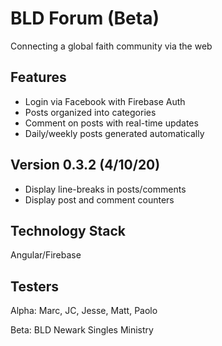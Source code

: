 # BLD Forum (Beta)

Connecting a global faith community via the web

## Features

- Login via Facebook with Firebase Auth
- Posts organized into categories
- Comment on posts with real-time updates
- Daily/weekly posts generated automatically

## Version 0.3.2 (4/10/20)

- Display line-breaks in posts/comments
- Display post and comment counters

## Technology Stack

Angular/Firebase

## Testers

Alpha: Marc, JC, Jesse, Matt, Paolo

Beta: BLD Newark Singles Ministry

